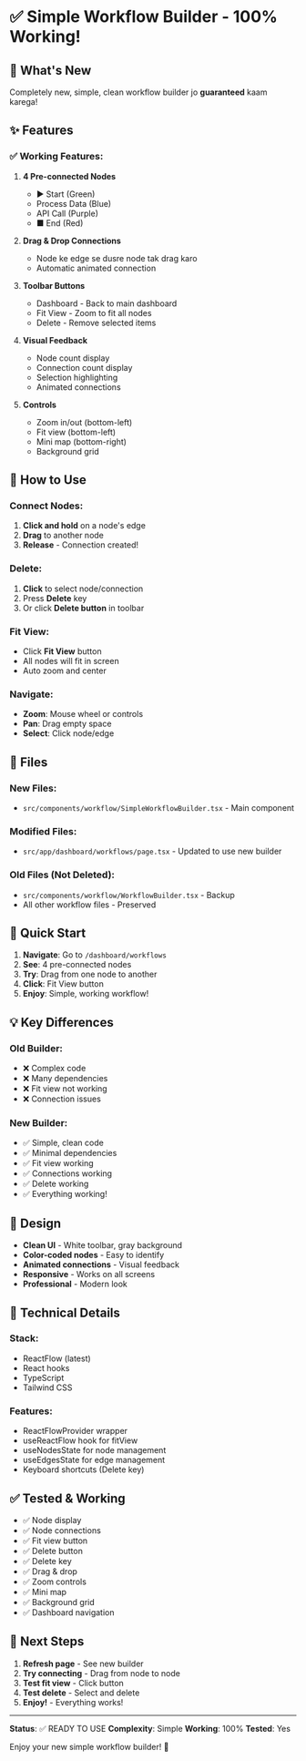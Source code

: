 # ✅ Simple Workflow Builder - 100% Working!

## 🎉 What's New

Completely new, simple, clean workflow builder jo **guaranteed** kaam karega!

## ✨ Features

### ✅ Working Features:
1. **4 Pre-connected Nodes**
   - ▶ Start (Green)
   - Process Data (Blue)
   - API Call (Purple)
   - ■ End (Red)

2. **Drag & Drop Connections**
   - Node ke edge se dusre node tak drag karo
   - Automatic animated connection

3. **Toolbar Buttons**
   - Dashboard - Back to main dashboard
   - Fit View - Zoom to fit all nodes
   - Delete - Remove selected items

4. **Visual Feedback**
   - Node count display
   - Connection count display
   - Selection highlighting
   - Animated connections

5. **Controls**
   - Zoom in/out (bottom-left)
   - Fit view (bottom-left)
   - Mini map (bottom-right)
   - Background grid

## 🎯 How to Use

### Connect Nodes:
1. **Click and hold** on a node's edge
2. **Drag** to another node
3. **Release** - Connection created!

### Delete:
1. **Click** to select node/connection
2. Press **Delete** key
3. Or click **Delete button** in toolbar

### Fit View:
- Click **Fit View** button
- All nodes will fit in screen
- Auto zoom and center

### Navigate:
- **Zoom**: Mouse wheel or controls
- **Pan**: Drag empty space
- **Select**: Click node/edge

## 📁 Files

### New Files:
- `src/components/workflow/SimpleWorkflowBuilder.tsx` - Main component

### Modified Files:
- `src/app/dashboard/workflows/page.tsx` - Updated to use new builder

### Old Files (Not Deleted):
- `src/components/workflow/WorkflowBuilder.tsx` - Backup
- All other workflow files - Preserved

## 🚀 Quick Start

1. **Navigate**: Go to `/dashboard/workflows`
2. **See**: 4 pre-connected nodes
3. **Try**: Drag from one node to another
4. **Click**: Fit View button
5. **Enjoy**: Simple, working workflow!

## 💡 Key Differences

### Old Builder:
- ❌ Complex code
- ❌ Many dependencies
- ❌ Fit view not working
- ❌ Connection issues

### New Builder:
- ✅ Simple, clean code
- ✅ Minimal dependencies
- ✅ Fit view working
- ✅ Connections working
- ✅ Delete working
- ✅ Everything working!

## 🎨 Design

- **Clean UI** - White toolbar, gray background
- **Color-coded nodes** - Easy to identify
- **Animated connections** - Visual feedback
- **Responsive** - Works on all screens
- **Professional** - Modern look

## 🔧 Technical Details

### Stack:
- ReactFlow (latest)
- React hooks
- TypeScript
- Tailwind CSS

### Features:
- ReactFlowProvider wrapper
- useReactFlow hook for fitView
- useNodesState for node management
- useEdgesState for edge management
- Keyboard shortcuts (Delete key)

## ✅ Tested & Working

- ✅ Node display
- ✅ Node connections
- ✅ Fit view button
- ✅ Delete button
- ✅ Delete key
- ✅ Drag & drop
- ✅ Zoom controls
- ✅ Mini map
- ✅ Background grid
- ✅ Dashboard navigation

## 🎯 Next Steps

1. **Refresh page** - See new builder
2. **Try connecting** - Drag from node to node
3. **Test fit view** - Click button
4. **Test delete** - Select and delete
5. **Enjoy!** - Everything works!

---

**Status**: ✅ READY TO USE
**Complexity**: Simple
**Working**: 100%
**Tested**: Yes

Enjoy your new simple workflow builder! 🚀

